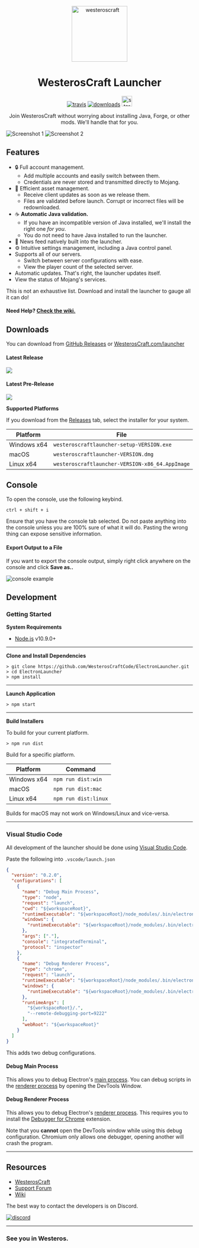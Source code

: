 <p align="center"><img src="./app/assets/images/WesterosSealCircle.png" width="150px" height="150px" alt="westeroscraft"></p>

<h1 align="center"> WesterosCraft Launcher</h1>

[<p align="center"><img src="https://img.shields.io/travis/WesterosCraftCode/ElectronLauncher.svg?style=for-the-badge" alt="travis">](https://travis-ci.org/WesterosCraftCode/ElectronLauncher) [<img src="https://img.shields.io/github/downloads/WesterosCraftCode/ElectronLauncher/total.svg?style=for-the-badge" alt="downloads">](https://github.com/WesterosCraftCode/ElectronLauncher/releases) <img src="https://forthebadge.com/images/badges/winter-is-coming.svg"  height="28px" alt="stark"></p>

<p align="center">Join WesterosCraft without worrying about installing Java, Forge, or other mods. We'll handle that for you.</p>

![Screenshot 1](https://i.imgur.com/M8HVW9H.jpg)
![Screenshot 2](https://i.imgur.com/zDiSoq4.jpg)

## Features

* 🔒 Full account management.
  * Add multiple accounts and easily switch between them.
  * Credentials are never stored and transmitted directly to Mojang.
* 📂 Efficient asset management.
  * Receive client updates as soon as we release them.
  * Files are validated before launch. Corrupt or incorrect files will be redownloaded.
* ☕ **Automatic Java validation.**
  * If you have an incompatible version of Java installed, we'll install the right one *for you*.
  * You do not need to have Java installed to run the launcher.
* 📰 News feed natively built into the launcher.
* ⚙️ Intuitive settings management, including a Java control panel.
* Supports all of our servers.
  * Switch between server configurations with ease.
  * View the player count of the selected server.
* Automatic updates. That's right, the launcher updates itself.
*  View the status of Mojang's services.

This is not an exhaustive list. Download and install the launcher to gauge all it can do!

#### Need Help? [Check the wiki.][wiki]

## Downloads

You can download from [GitHub Releases](https://github.com/WesterosCraftCode/ElectronLauncher/releases) or [WesterosCraft.com/launcher](https://westeroscraft.com/launcher)

#### Latest Release

[![](https://img.shields.io/github/release/WesterosCraftCode/ElectronLauncher.svg?style=flat-square)](https://github.com/WesterosCraftCode/ElectronLauncher/releases/latest)

#### Latest Pre-Release
[![](https://img.shields.io/github/release/WesterosCraftCode/ElectronLauncher/all.svg?style=flat-square)](https://github.com/WesterosCraftCode/ElectronLauncher/releases)

**Supported Platforms**

If you download from the [Releases](https://github.com/WesterosCraftCode/ElectronLauncher/releases) tab, select the installer for your system.

| Platform | File |
| -------- | ---- |
| Windows x64 | `westeroscraftlauncher-setup-VERSION.exe` |
| macOS | `westeroscraftlauncher-VERSION.dmg` |
| Linux x64 | `westeroscraftlauncher-VERSION-x86_64.AppImage` |

## Console

To open the console, use the following keybind.

```console
ctrl + shift + i
```

Ensure that you have the console tab selected. Do not paste anything into the console unless you are 100% sure of what it will do. Pasting the wrong thing can expose sensitive information.

#### Export Output to a File

If you want to export the console output, simply right click anywhere on the console and click **Save as..**

![console example](https://i.imgur.com/HazXrgT.png)


## Development

### Getting Started

**System Requirements**

* [Node.js][nodejs] v10.9.0+

---

**Clone and Install Dependencies**

```console
> git clone https://github.com/WesterosCraftCode/ElectronLauncher.git
> cd ElectronLauncher
> npm install
```

---

**Launch Application**

```console
> npm start
```

---

**Build Installers**

To build for your current platform.

```console
> npm run dist
```

Build for a specific platform.

| Platform    | Command              |
| ----------- | -------------------- |
| Windows x64 | `npm run dist:win`   |
| macOS       | `npm run dist:mac`   |
| Linux x64   | `npm run dist:linux` |

Builds for macOS may not work on Windows/Linux and vice-versa.

---

### Visual Studio Code

All development of the launcher should be done using [Visual Studio Code][vscode].

Paste the following into `.vscode/launch.json`

```JSON
{
  "version": "0.2.0",
  "configurations": [
    {
      "name": "Debug Main Process",
      "type": "node",
      "request": "launch",
      "cwd": "${workspaceRoot}",
      "runtimeExecutable": "${workspaceRoot}/node_modules/.bin/electron",
      "windows": {
        "runtimeExecutable": "${workspaceRoot}/node_modules/.bin/electron.cmd"
      },
      "args": ["."],
      "console": "integratedTerminal",
      "protocol": "inspector"
    },
    {
      "name": "Debug Renderer Process",
      "type": "chrome",
      "request": "launch",
      "runtimeExecutable": "${workspaceRoot}/node_modules/.bin/electron",
      "windows": {
        "runtimeExecutable": "${workspaceRoot}/node_modules/.bin/electron.cmd"
      },
      "runtimeArgs": [
        "${workspaceRoot}/.",
        "--remote-debugging-port=9222"
      ],
      "webRoot": "${workspaceRoot}"
    }
  ]
}
```

This adds two debug configurations.

#### Debug Main Process

This allows you to debug Electron's [main process][mainprocess]. You can debug scripts in the [renderer process][rendererprocess] by opening the DevTools Window.

#### Debug Renderer Process

This allows you to debug Electron's [renderer process][rendererprocess]. This requires you to install the [Debugger for Chrome][chromedebugger] extension.

Note that you **cannot** open the DevTools window while using this debug configuration. Chromium only allows one debugger, opening another will crash the program.

---

## Resources

* [WesterosCraft][westeroscraft]
* [Support Forum][supportforum]
* [Wiki][wiki]

The best way to contact the developers is on Discord.

[![discord](https://discordapp.com/api/guilds/98469309352775680/embed.png?style=banner2)][discord]

---

### See you in Westeros.


[nodejs]: https://nodejs.org/en/ 'Node.js'
[vscode]: https://code.visualstudio.com/ 'Visual Studio Code'
[mainprocess]: https://electronjs.org/docs/tutorial/application-architecture#main-and-renderer-processes 'Main Process'
[rendererprocess]: https://electronjs.org/docs/tutorial/application-architecture#main-and-renderer-processes 'Renderer Process'
[chromedebugger]: https://marketplace.visualstudio.com/items?itemName=msjsdiag.debugger-for-chrome 'Debugger for Chrome'
[westeroscraft]: https://westeroscraft.com/ 'WesterosCraft.com'
[supportforum]: https://westeroscraft.com/forum/support.40/ 'Support Forum'
[discord]: https://discord.gg/hqdjs3m 'Discord'
[wiki]: https://github.com/WesterosCraftCode/ElectronLauncher/wiki 'wiki'
